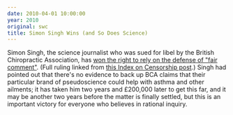 ```yaml
---
date: 2010-04-01 10:00:00
year: 2010
original: swc
title: Simon Singh Wins (and So Does Science)
---
```

<p>Simon Singh, the science journalist who was sued for libel by the British Chiropractic Association, has <a href="http://news.bbc.co.uk/2/hi/uk_news/8598472.stm">won the right to rely on the defense of "fair comment"</a>. (Full ruling linked from <a href="http://www.indexoncensorship.org/2010/04/simon-singh-bca-libel-ruling/">this Index on Censorship post</a>.) Singh had pointed out that there's no evidence to back up BCA claims that their particular brand of pseudoscience could help with asthma and other ailments; it has taken him two years and &pound;200,000 later to get this far, and it may be another two years before the matter is finally settled, but this is an important victory for everyone who believes in rational inquiry.</p>
